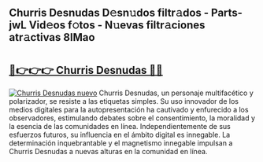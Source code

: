 ## Churris Desnudas D𝚎sn𝚞dos filtr𝚊dos - Parts-jwL Vid𝚎os f𝚘tos - N𝚞evas filtr𝚊ciones atr𝚊ctivas 8lMao

# <h2><a href="http://mb1lv5.tromn.icu/?c=Churris+Desnudas">🔗👉👉👉 Churris Desnudas 🔗🔗</a></h2>

[![Churris Desnudas nuevo](https://i.imgur.com/pEAQMta.gif)](http://mb1lv5.tromn.icu/?c=Churris+Desnudas)
Churris Desnudas, un personaje multifacético y polarizador, se resiste a las etiquetas simples. Su uso innovador de los medios digitales para la autopresentación ha cautivado y enfurecido a los observadores, estimulando debates sobre el consentimiento, la moralidad y la esencia de las comunidades en línea. Independientemente de sus esfuerzos futuros, su influencia en el ámbito digital es innegable. La determinación inquebrantable y el magnetismo innegable impulsan a Churris Desnudas a nuevas alturas en la comunidad en línea.

